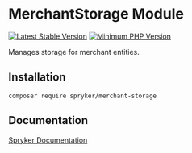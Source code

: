 # MerchantStorage Module
[![Latest Stable Version](https://poser.pugx.org/spryker/merchant-storage/v/stable.svg)](https://packagist.org/packages/spryker/merchant-storage)
[![Minimum PHP Version](https://img.shields.io/badge/php-%3E%3D%207.3-8892BF.svg)](https://php.net/)

Manages storage for merchant entities.

## Installation

```
composer require spryker/merchant-storage
```

## Documentation

[Spryker Documentation](https://academy.spryker.com/developing_with_spryker/module_guide/modules.html)
